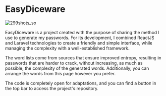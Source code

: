 # EasyDiceware

![299shots_so](https://github.com/user-attachments/assets/ec07ac73-eb4f-4199-b30b-5d2e13340faf)

EasyDiceware is a project created with the purpose of sharing the method I use to generate my passwords. For its development, I combined ReactJS and Laravel technologies to create a friendly and simple interface, while managing the complexity with a well-established framework.

The word lists come from sources that ensure improved entropy, resulting in passwords that are harder to crack, without increasing, as much as possible, the complexity of the generated words. Additionally, you can arrange the words from this page however you prefer.

The code is completely open for adaptations, and you can find a button in the top bar to access the project's repository.